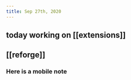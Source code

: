 ```yaml
---
title: Sep 27th, 2020
---
```


## today working on [[extensions]]
## [[reforge]]
### Here is a mobile note
##
